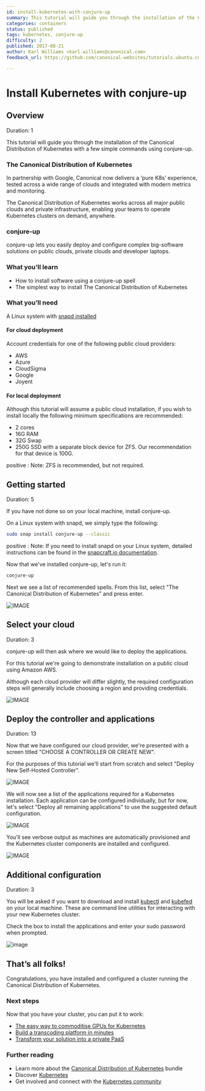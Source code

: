 ```yaml
---
id: install-kubernetes-with-conjure-up
summary: This tutorial will guide you through the installation of the Canonical Distribution of Kubernetes with a few simple commands using conjure-up.
categories: containers
status: published
tags: kubernetes, conjure-up
difficulty: 2
published: 2017-08-21
author: Karl Williams <karl.williams@canonical.com>
feedback_url: https://github.com/canonical-websites/tutorials.ubuntu.com/issues

---
```



# Install Kubernetes with conjure-up


## Overview
Duration: 1

This tutorial will guide you through the installation of the Canonical Distribution of Kubernetes with a few simple commands using conjure-up.

### The Canonical Distribution of Kubernetes

In partnership with Google, Canonical now delivers a ‘pure K8s’ experience, tested across a wide range of clouds and integrated with modern metrics and monitoring.

The Canonical Distribution of Kubernetes works across all major public clouds and private infrastructure, enabling your teams to operate Kubernetes clusters on demand, anywhere.

### conjure-up

conjure-up lets you easily deploy and configure complex big-software solutions on public clouds, private clouds and developer laptops.

### What you’ll learn
  - How to install software using a conjure-up spell
  - The simplest way to install The Canonical Distribution of Kubernetes

### What you’ll need

A Linux system with [snapd installed](https://snapcraft.io/docs/core/install)

#### For cloud deployment
Account credentials for one of the following public cloud providers:
  - AWS
  - Azure
  - CloudSigma
  - Google
  - Joyent

#### For local deployment

Although this tutorial will assume a public cloud installation, if you wish to install locally the following minimum specifications are recommended:
 - 2 cores
 - 16G RAM
 - 32G Swap
 - 250G SSD with a separate block device for ZFS. Our recommendation for that device is 100G.

positive
: Note: ZFS is recommended, but not required.

## Getting started
Duration: 5

If you have not done so on your local machine, install conjure-up.

On a Linux system with snapd, we simply type the following:

```bash
sudo snap install conjure-up --classic
```

positive
: Note: If you need to install snapd on your Linux system, detailed instructions can be found in the [snapcraft.io documentation](https://snapcraft.io/docs/core/install).

Now that we've installed conjure-up, let's run it:

```bash
conjure-up
```

Next we see a list of recommended spells. From this list, select "The Canonical Distribution of Kubernetes" and press enter.

![IMAGE](https://assets.ubuntu.com/v1/042c1dd7-select-canonical-distribution-of-kubernetes.png)

## Select your cloud
Duration: 3

conjure-up will then ask where we would like to deploy the applications.

For this tutorial we're going to demonstrate installation on a public cloud using Amazon AWS.

Although each cloud provider will differ slightly, the required configuration steps will generally include choosing a region and providing credentials.

![IMAGE](https://assets.ubuntu.com/v1/43eb777a-Screenshot+from+2017-08-18+11-57-29.png)


## Deploy the controller and applications
Duration: 13

Now that we have configured our cloud provider, we're presented with a screen titled "CHOOSE A CONTROLLER OR CREATE NEW".

For the purposes of this tutorial we'll start from scratch and select "Deploy New Self-Hosted Controller".

![IMAGE](https://assets.ubuntu.com/v1/ed7970a6-new-controller.png)

We will now see a list of the applications required for a Kubernetes installation. Each application can be configured individually, but for now, let's select "Deploy all remaining applications" to use the suggested default configuration.

![IMAGE](https://assets.ubuntu.com/v1/73946c3f-deploy-all.png)

You'll see verbose output as machines are automatically provisioned and the Kubernetes cluster components are installed and configured.

![IMAGE](https://assets.ubuntu.com/v1/1e9223dc-machine-status.png)

## Additional configuration
Duration: 3

You will be asked if you want to download and install [kubectl](https://kubernetes.io/docs/user-guide/kubectl-overview/) and [kubefed](https://kubernetes.io/docs/admin/kubefed/) on your local machine. These are command line utilities for interacting with your new Kubernetes cluster.

Check the box to install the applications and enter your sudo password when prompted.

![image](https://assets.ubuntu.com/v1/430ae051-sudo-install.png)

## That’s all folks!

Congratulations, you have installed and configured a cluster running the Canonical Distribution of Kubernetes.

### Next steps

Now that you have your cluster, you can put it to work:

* [The easy way to commoditise GPUs for Kubernetes][kubegpu]
* [Build a transcoding platform in minutes][kubetransform]
* [Transform your solution into a private PaaS][kubepaas]

### Further reading

* Learn more about the [Canonical Distribution of Kubernetes][canonicalkubernetes] bundle
* Discover [Kubernetes][cankube]
* Get involved and connect with the [Kubernetes community][kubecommunity]

[kubegpu]: https://medium.com/intuitionmachine/how-we-commoditized-gpus-for-kubernetes-7131f3e9231f
[kubetransform]: https://insights.ubuntu.com/2017/03/27/job-concurrency-in-kubernetes-lxd-cpu-pinning-to-the-rescue/
[kubepaas]: https://github.com/deis/workflow
[canonicalkubernetes]: https://jujucharms.com/canonical-kubernetes
[cankube]: https://jujucharms.com/kubernetes  
[kubecommunity]: https://kubernetes.io/community/
